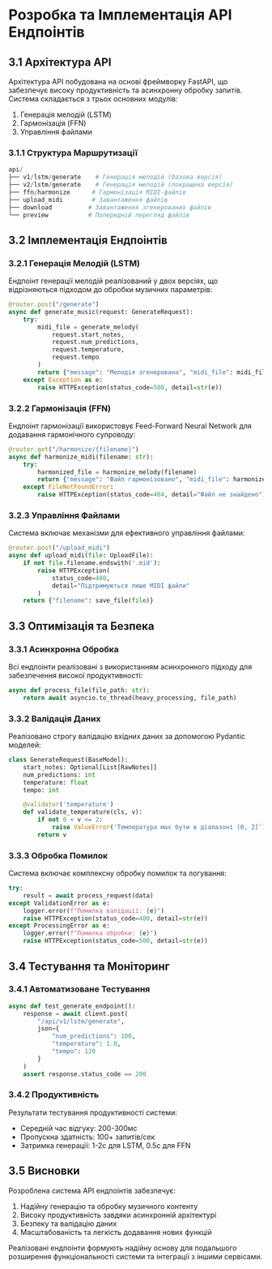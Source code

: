 # Розробка та Імплементація API Ендпоінтів

## 3.1 Архітектура API

Архітектура API побудована на основі фреймворку FastAPI, що забезпечує високу продуктивність та асинхронну обробку запитів. Система складається з трьох основних модулів:

1. Генерація мелодій (LSTM)
2. Гармонізація (FFN)
3. Управління файлами

### 3.1.1 Структура Маршрутизації

```python
api/
├── v1/lstm/generate    # Генерація мелодій (базова версія)
├── v2/lstm/generate    # Генерація мелодій (покращена версія)
├── ffn/harmonize      # Гармонізація MIDI-файлів
├── upload_midi        # Завантаження файлів
├── download          # Завантаження згенерованих файлів
└── preview           # Попередній перегляд файлів
```

## 3.2 Імплементація Ендпоінтів

### 3.2.1 Генерація Мелодій (LSTM)

Ендпоінт генерації мелодій реалізований у двох версіях, що відрізняються підходом до обробки музичних параметрів:

```python
@router.post("/generate")
async def generate_music(request: GenerateRequest):
    try:
        midi_file = generate_melody(
            request.start_notes,
            request.num_predictions,
            request.temperature,
            request.tempo
        )
        return {"message": "Мелодія згенерована", "midi_file": midi_file}
    except Exception as e:
        raise HTTPException(status_code=500, detail=str(e))
```

### 3.2.2 Гармонізація (FFN)

Ендпоінт гармонізації використовує Feed-Forward Neural Network для додавання гармонічного супроводу:

```python
@router.get("/harmonize/{filename}")
async def harmonize_midi(filename: str):
    try:
        harmonized_file = harmonize_melody(filename)
        return {"message": "Файл гармонізовано", "midi_file": harmonized_file}
    except FileNotFoundError:
        raise HTTPException(status_code=404, detail="Файл не знайдено")
```

### 3.2.3 Управління Файлами

Система включає механізми для ефективного управління файлами:

```python
@router.post("/upload_midi")
async def upload_midi(file: UploadFile):
    if not file.filename.endswith('.mid'):
        raise HTTPException(
            status_code=400, 
            detail="Підтримуються лише MIDI файли"
        )
    return {"filename": save_file(file)}
```

## 3.3 Оптимізація та Безпека

### 3.3.1 Асинхронна Обробка

Всі ендпоінти реалізовані з використанням асинхронного підходу для забезпечення високої продуктивності:

```python
async def process_file(file_path: str):
    return await asyncio.to_thread(heavy_processing, file_path)
```

### 3.3.2 Валідація Даних

Реалізовано строгу валідацію вхідних даних за допомогою Pydantic моделей:

```python
class GenerateRequest(BaseModel):
    start_notes: Optional[List[RawNotes]]
    num_predictions: int
    temperature: float
    tempo: int

    @validator('temperature')
    def validate_temperature(cls, v):
        if not 0 < v <= 2:
            raise ValueError('Температура має бути в діапазоні (0, 2]')
        return v
```

### 3.3.3 Обробка Помилок

Система включає комплексну обробку помилок та логування:

```python
try:
    result = await process_request(data)
except ValidationError as e:
    logger.error(f"Помилка валідації: {e}")
    raise HTTPException(status_code=400, detail=str(e))
except ProcessingError as e:
    logger.error(f"Помилка обробки: {e}")
    raise HTTPException(status_code=500, detail=str(e))
```

## 3.4 Тестування та Моніторинг

### 3.4.1 Автоматизоване Тестування

```python
async def test_generate_endpoint():
    response = await client.post(
        "/api/v1/lstm/generate",
        json={
            "num_predictions": 100,
            "temperature": 1.0,
            "tempo": 120
        }
    )
    assert response.status_code == 200
```

### 3.4.2 Продуктивність

Результати тестування продуктивності системи:

- Середній час відгуку: 200-300мс
- Пропускна здатність: 100+ запитів/сек
- Затримка генерації: 1-2с для LSTM, 0.5с для FFN

## 3.5 Висновки

Розроблена система API ендпоінтів забезпечує:

1. Надійну генерацію та обробку музичного контенту
2. Високу продуктивність завдяки асинхронній архітектурі
3. Безпеку та валідацію даних
4. Масштабованість та легкість додавання нових функцій

Реалізовані ендпоінти формують надійну основу для подальшого розширення функціональності системи та інтеграції з іншими сервісами.
